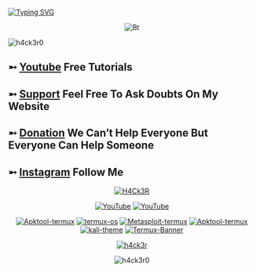 <a href="https://git.io/typing-svg"><img src="https://readme-typing-svg.demolab.com?font=Fira+Code&size=30&pause=1000&color=0DF700&width=435&lines=Hey+Geeks++%F0%9F%91%8B;I+am+Raj+Aryan" alt="Typing SVG" /></a>
<p align="center"><img src="https://user-images.githubusercontent.com/46929618/150071352-0321e505-255d-4034-b884-fb166cc7e488.gif" alt="Bt">
 <p align="left"> <img src="https://komarev.com/ghpvc/?username=h4ck3r0&label=Profile%20views&color=0e75b6&style=for-the-badge" alt="h4ck3r0" /> </p>
 
##  ➵ [Youtube](https://youtube.com/c/h4ck3r0) Free Tutorials
##  ➵ [Support](https://support.h4ck3r.me) Feel Free To Ask Doubts On My Website
##  ➵ [Donation](https://h4ck3r.me/donation/) We Can’t Help Everyone But Everyone Can Help Someone
##  ➵ [Instagram](https://www.instagram.com/h4ck3r0_official?igsh=NzN1NTNucWhjOXJp) Follow Me

  
<p align="center"><a href="https://github.com/h4ck3r0"><img title="H4Ck3R" src="https://github-readme-stats-q2ta.vercel.app/api?username=h4ck3r0&show_icons=true&include_all_commits=true&theme=chartreuse-dark&cache_seconds=3200"></a>
<p align="center">
<a href="https://github.com/h4ck3ro"><img title="YouTube" src="https://img.shields.io/badge/Github-H4Ck3R-brightgreen?style=for-the-badge&logo=github"></a>
<a href="https://youtube.com/c/h4ck3r0"><img title="YouTube" src="https://img.shields.io/badge/YouTube-H4Ck3R-red?style=for-the-badge&logo=Youtube"></a>
</p>
<p align="center">
<a href="https://github.com/h4ck3r0/Apktool-termux"><img title="Apktool-termux" src="https://github-readme-stats-q2ta.vercel.app/api/pin/?username=h4ck3r0&repo=Apktool-termux&theme=radical"></a>
 <a href="https://github.com/h4ck3r0/Termux-os"><img title="termux-os" src="https://github-readme-stats-q2ta.vercel.app/api/pin/?username=h4ck3r0&repo=Termux-os&theme=radical"></a>
  <a href="https://github.com/h4ck3r0/Metasploit-termux"><img title="Metasploit-termux" src="https://github-readme-stats-q2ta.vercel.app/api/pin/?username=h4ck3r0&repo=Metasploit-termux&theme=tokyonight"></a>
<a href="https://github.com/h4ck3r0/Lemon-termux"><img title="Apktool-termux" src="https://github-readme-stats-q2ta.vercel.app/api/pin/?username=h4ck3r0&repo=Lemon-termux&theme=tokyonight"></a>
<a href="https://github.com/h4ck3r0/kali-theme"><img title="kali-theme" src="https://github-readme-stats-q2ta.vercel.app/api/pin/?username=h4ck3r0&repo=kali-theme&theme=dracula"></a>
<a href="https://github.com/h4ck3r0/Termux-banner"><img title="Termux-Banner" src="https://github-readme-stats-q2ta.vercel.app/api/pin/?username=h4ck3r0&repo=Termux-banner&theme=dracula"></a>
</p>

<p align="center">
<a href="https://github.com/h4ck3r0"><img title="h4ck3r" src="https://github-readme-stats-q2ta.vercel.app/api/top-langs/?username=h4ck3r0&layout=compact&theme=tokyonight&cache_seconds=3200"></a>
</p>
<p align="center"> <img align="center" src="https://github-readme-streak-stats.herokuapp.com/?user=h4ck3r0&theme=chartreuse-dark&cache_seconds=3200" alt="h4ck3r0" /></p>
